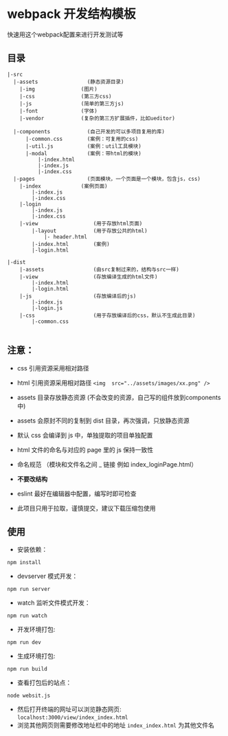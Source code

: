 
# webpack 开发结构模板

快速用这个webpack配置来进行开发测试等

## 目录

```
|-src
  |-assets                (静态资源目录)
    |-img               (图片)
    |-css               (第三方css)
    |-js                (简单的第三方js)
    |-font              (字体)
    |-vendor            (复杂的第三方扩展插件，比如ueditor)

  |-components            (自己开发的可以多项目复用的库)
      |-common.css        (案例：可复用的css)
      |-util.js           (案例：util工具模块)
      |-modal             (案例：带html的模块)
          |-index.html
          |-index.js
          |-index.css
  |-pages                 (页面模块，一个页面是一个模块，包含js，css)
    |-index             (案例页面)
        |-index.js
        |-index.css
    |-login
        |-index.js
        |-index.css
    |-view                  (用于存放html页面)
        |-layout            (用于存放公共的html)
            |- header.html
        |-index.html        (案例)
        |-login.html

|-dist
    |-assets                (由src复制过来的，结构与src一样)
    |-view                  (存放编译生成的html文件)
        |-index.html
        |-login.html
    |-js                    (存放编译后的js)
        |-index.js
        |-login.js
    |-css                   (用于存放编译后的css，默认不生成此目录)
        |-common.css   
         
```
## 注意：

- css 引用资源采用相对路径

- html 引用资源采用相对路径  `<img  src="../assets/images/xx.png" />`

- assets 目录存放静态资源 (不会改变的资源，自己写的组件放到components中)

- assets 会原封不同的复制到 dist 目录，再次强调，只放静态资源

- 默认 css 会编译到 js 中，单独提取的项目单独配置

- html 文件的命名与对应的 page 里的 js 保持一致性

- 命名规范  （模块和文件名之间 _ 链接 例如 index_loginPage.html）

- **不要改结构**

- eslint 最好在编辑器中配置，编写时即可检查

- 此项目只用于拉取，谨慎提交，建议下载压缩包使用

## 使用

- 安装依赖：
```
npm install
```

- devserver 模式开发：
```
npm run server
```

- watch 监听文件模式开发：
```
npm run watch
```

- 开发环境打包:
```
npm run dev
```

- 生成环境打包:
```
npm run build
```

- 查看打包后的站点：
```
node websit.js
```

- 然后打开终端的网址可以浏览静态网页: `localhost:3000/view/index_index.html`
- 浏览其他网页则需要修改地址栏中的地址 `index_index.html` 为其他文件名
